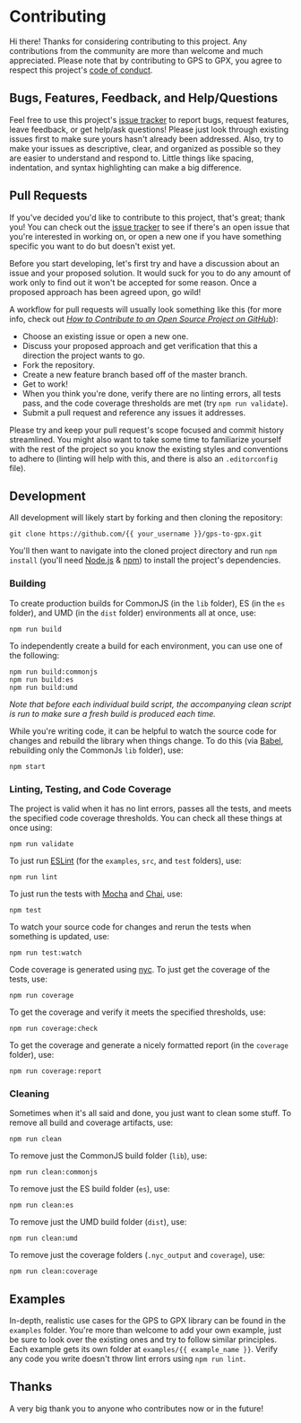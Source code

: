 # Contributing

Hi there! Thanks for considering contributing to this project. Any contributions from the community are more than welcome and much appreciated. Please note that by contributing to GPS to GPX, you agree to respect this project's [code of conduct](https://github.com/impatrickhooper/gps-to-gpx/blob/master/CODE_OF_CONDUCT.md).

## Bugs, Features, Feedback, and Help/Questions

Feel free to use this project's [issue tracker](https://github.com/impatrickhooper/gps-to-gpx/issues) to report bugs, request features, leave feedback, or get help/ask questions! Please just look through existing issues first to make sure yours hasn't already been addressed. Also, try to make your issues as descriptive, clear, and organized as possible so they are easier to understand and respond to. Little things like spacing, indentation, and syntax highlighting can make a big difference.

## Pull Requests

If you've decided you'd like to contribute to this project, that's great; thank you! You can check out the [issue tracker](https://github.com/impatrickhooper/gps-to-gpx/issues) to see if there's an open issue that you're interested in working on, or open a new one if you have something specific you want to do but doesn't exist yet.

Before you start developing, let's first try and have a discussion about an issue and your proposed solution. It would suck for you to do any amount of work only to find out it won't be accepted for some reason. Once a proposed approach has been agreed upon, go wild!

A workflow for pull requests will usually look something like this (for more info, check out [*How to Contribute to an Open Source Project on GitHub*](https://egghead.io/courses/how-to-contribute-to-an-open-source-project-on-github)):

- Choose an existing issue or open a new one.
- Discuss your proposed approach and get verification that this a direction the project wants to go.
- Fork the repository.
- Create a new feature branch based off of the master branch.
- Get to work!
- When you think you're done, verify there are no linting errors, all tests pass, and the code coverage thresholds are met (try `npm run validate`).
- Submit a pull request and reference any issues it addresses.

Please try and keep your pull request's scope focused and commit history streamlined. You might also want to take some time to familiarize yourself with the rest of the project so you know the existing styles and conventions to adhere to (linting will help with this, and there is also an `.editorconfig` file).

## Development

All development will likely start by forking and then cloning the repository:

```
git clone https://github.com/{{ your_username }}/gps-to-gpx.git
```

You'll then want to navigate into the cloned project directory and run `npm install` (you'll need [Node.js](https://nodejs.org/en/) & [npm](https://www.npmjs.com/)) to install the project's dependencies.

### Building

To create production builds for CommonJS (in the `lib` folder), ES (in the `es` folder), and UMD (in the `dist` folder) environments all at once, use:

```
npm run build
```

To independently create a build for each environment, you can use one of the following:

```
npm run build:commonjs
npm run build:es
npm run build:umd
```

*Note that before each individual build script, the accompanying clean script is run to make sure a fresh build is produced each time.*

While you're writing code, it can be helpful to watch the source code for changes and rebuild the library when things change. To do this (via [Babel](http://babeljs.io/), rebuilding only the CommonJs `lib` folder), use:

```
npm start
```

### Linting, Testing, and Code Coverage

The project is valid when it has no lint errors, passes all the tests, and meets the specified code coverage thresholds. You can check all these things at once using:

```
npm run validate
```

To just run [ESLint](http://eslint.org/) (for the `examples`, `src`, and `test` folders), use:

```
npm run lint
```

To just run the tests with [Mocha](https://mochajs.org/) and [Chai](http://chaijs.com/), use:

```
npm test
```

To watch your source code for changes and rerun the tests when something is updated, use:

```
npm run test:watch
```

Code coverage is generated using [nyc](https://github.com/istanbuljs/nyc). To just get the coverage of the tests, use:

```
npm run coverage
```

To get the coverage and verify it meets the specified thresholds, use:

```
npm run coverage:check
```

To get the coverage and generate a nicely formatted report (in the `coverage` folder), use:

```
npm run coverage:report
```

### Cleaning

Sometimes when it's all said and done, you just want to clean some stuff. To remove all build and coverage artifacts, use:

```
npm run clean
```

To remove just the CommonJS build folder (`lib`), use:

```
npm run clean:commonjs
```

To remove just the ES build folder (`es`), use:

```
npm run clean:es
```

To remove just the UMD build folder (`dist`), use:

```
npm run clean:umd
```

To remove just the coverage folders (`.nyc_output` and `coverage`), use:

```
npm run clean:coverage
```

## Examples

In-depth, realistic use cases for the GPS to GPX library can be found in the `examples` folder. You're more than welcome to add your own example, just be sure to look over the existing ones and try to follow similar principles. Each example gets its own folder at `examples/{{ example_name }}`. Verify any code you write doesn't throw lint errors using `npm run lint`.

## Thanks

A very big thank you to anyone who contributes now or in the future!
